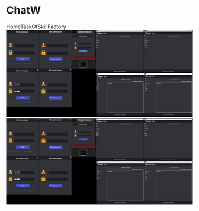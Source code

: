 # ChatW
HomeTaskOfSkillFactory
![Дизайн проекта](https://github.com//Raulitool/ChatW/blob/main/Дизайн.png)
![Иллюстрация к проекту](https://github.com//Raulitool/ChatW/blob/main/Дизайн.png)
